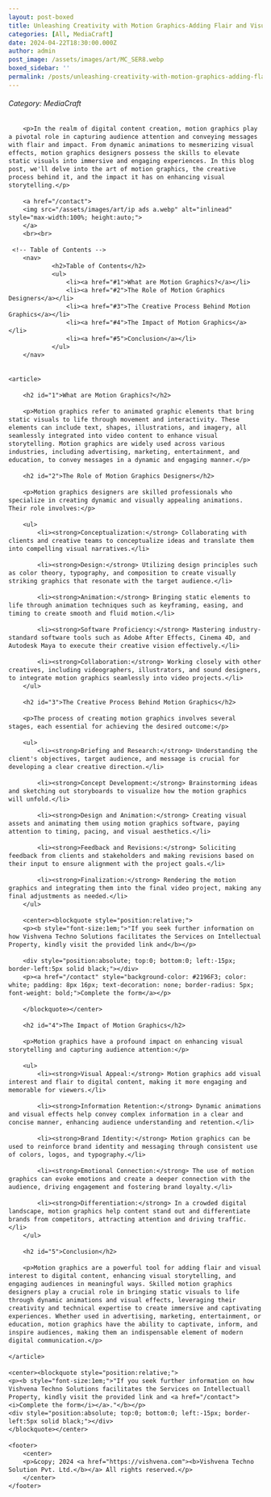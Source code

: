 ```yaml
---
layout: post-boxed
title: Unleashing Creativity with Motion Graphics-Adding Flair and Visual Interest
categories: [All, MediaCraft]
date: 2024-04-22T18:30:00.000Z
author: admin
post_image: /assets/images/art/MC_SER8.webp
boxed_sidebar: ''
permalink: /posts/unleashing-creativity-with-motion-graphics-adding-flair-and-visual-interest
---
```


###### Category: MediaCraft

<html lang="en">
<head>
    <meta charset="UTF-8">
    <meta name="viewport" content="width=device-width, initial-scale=1.0">
    <meta name="description" content="Explore the world of motion graphics and how skilled designers add flair and visual interest to digital content. Learn about the creative process and the impact of motion graphics in enhancing visual storytelling.">
    <title><h1>Unleashing Creativity with Motion Graphics-Adding Flair and Visual Interest</h1></title>
</head>
<body>
		
		<p>In the realm of digital content creation, motion graphics play a pivotal role in capturing audience attention and conveying messages with flair and impact. From dynamic animations to mesmerizing visual effects, motion graphics designers possess the skills to elevate static visuals into immersive and engaging experiences. In this blog post, we'll delve into the art of motion graphics, the creative process behind it, and the impact it has on enhancing visual storytelling.</p>
		
		<a href="/contact">
		<img src="/assets/images/art/ip ads a.webp" alt="inlinead" style="max-width:100%; height:auto;">
		</a>
		<br><br>
		
     <!-- Table of Contents -->
		<nav>
				<h2>Table of Contents</h2>
				<ul>
					<li><a href="#1">What are Motion Graphics?</a></li>
					<li><a href="#2">The Role of Motion Graphics Designers</a></li>
					<li><a href="#3">The Creative Process Behind Motion Graphics</a></li>
					<li><a href="#4">The Impact of Motion Graphics</a></li>
					<li><a href="#5">Conclusion</a></li>
				</ul>
		</nav>

				
    <article>
        
        <h2 id="1">What are Motion Graphics?</h2>
		
        <p>Motion graphics refer to animated graphic elements that bring static visuals to life through movement and interactivity. These elements can include text, shapes, illustrations, and imagery, all seamlessly integrated into video content to enhance visual storytelling. Motion graphics are widely used across various industries, including advertising, marketing, entertainment, and education, to convey messages in a dynamic and engaging manner.</p>
				        
        <h2 id="2">The Role of Motion Graphics Designers</h2>
		
        <p>Motion graphics designers are skilled professionals who specialize in creating dynamic and visually appealing animations. Their role involves:</p>
		
		<ul>
			<li><strong>Conceptualization:</strong> Collaborating with clients and creative teams to conceptualize ideas and translate them into compelling visual narratives.</li>
			
			<li><strong>Design:</strong> Utilizing design principles such as color theory, typography, and composition to create visually striking graphics that resonate with the target audience.</li>
			
			<li><strong>Animation:</strong> Bringing static elements to life through animation techniques such as keyframing, easing, and timing to create smooth and fluid motion.</li>
			
			<li><strong>Software Proficiency:</strong> Mastering industry-standard software tools such as Adobe After Effects, Cinema 4D, and Autodesk Maya to execute their creative vision effectively.</li>
			
			<li><strong>Collaboration:</strong> Working closely with other creatives, including videographers, illustrators, and sound designers, to integrate motion graphics seamlessly into video projects.</li>
		</ul>
		
        <h2 id="3">The Creative Process Behind Motion Graphics</h2>
		
		<p>The process of creating motion graphics involves several stages, each essential for achieving the desired outcome:</p>
		
		<ul>
			<li><strong>Briefing and Research:</strong> Understanding the client's objectives, target audience, and message is crucial for developing a clear creative direction.</li>
			
			<li><strong>Concept Development:</strong> Brainstorming ideas and sketching out storyboards to visualize how the motion graphics will unfold.</li>
			
			<li><strong>Design and Animation:</strong> Creating visual assets and animating them using motion graphics software, paying attention to timing, pacing, and visual aesthetics.</li>
			
			<li><strong>Feedback and Revisions:</strong> Soliciting feedback from clients and stakeholders and making revisions based on their input to ensure alignment with the project goals.</li>
			
			<li><strong>Finalization:</strong> Rendering the motion graphics and integrating them into the final video project, making any final adjustments as needed.</li>
		</ul>
        
		<center><blockquote style="position:relative;">
		<p><b style="font-size:1em;">"If you seek further information on how Vishvena Techno Solutions facilitates the Services on Intellectual Property, kindly visit the provided link and</b></p>

		<div style="position:absolute; top:0; bottom:0; left:-15px; border-left:5px solid black;"></div>
		<p><a href="/contact" style="background-color: #2196F3; color: white; padding: 8px 16px; text-decoration: none; border-radius: 5px; font-weight: bold;">Complete the form</a></p>

		</blockquote></center>
		
        <h2 id="4">The Impact of Motion Graphics</h2>
        
		<p>Motion graphics have a profound impact on enhancing visual storytelling and capturing audience attention:</p>
		
		<ul>
			<li><strong>Visual Appeal:</strong> Motion graphics add visual interest and flair to digital content, making it more engaging and memorable for viewers.</li>
			
			<li><strong>Information Retention:</strong> Dynamic animations and visual effects help convey complex information in a clear and concise manner, enhancing audience understanding and retention.</li>
			
			<li><strong>Brand Identity:</strong> Motion graphics can be used to reinforce brand identity and messaging through consistent use of colors, logos, and typography.</li>
			
			<li><strong>Emotional Connection:</strong> The use of motion graphics can evoke emotions and create a deeper connection with the audience, driving engagement and fostering brand loyalty.</li>
			
			<li><strong>Differentiation:</strong> In a crowded digital landscape, motion graphics help content stand out and differentiate brands from competitors, attracting attention and driving traffic.</li>
		</ul>
		
		<h2 id="5">Conclusion</h2>
        
		<p>Motion graphics are a powerful tool for adding flair and visual interest to digital content, enhancing visual storytelling, and engaging audiences in meaningful ways. Skilled motion graphics designers play a crucial role in bringing static visuals to life through dynamic animations and visual effects, leveraging their creativity and technical expertise to create immersive and captivating experiences. Whether used in advertising, marketing, entertainment, or education, motion graphics have the ability to captivate, inform, and inspire audiences, making them an indispensable element of modern digital communication.</p>
				        
	</article>
	
	<center><blockquote style="position:relative;">
	<p><b style="font-size:1em;">"If you seek further information on how Vishvena Techno Solutions facilitates the Services on Intellectuall Property, kindly visit the provided link and <a href="/contact"><i>Complete the form</i></a>."</b></p>
	<div style="position:absolute; top:0; bottom:0; left:-15px; border-left:5px solid black;"></div>
	</blockquote></center>
	
    <footer>
        <center>
		<p>&copy; 2024 <a href="https://vishvena.com"><b>Vishvena Techno Solution Pvt. Ltd.</b></a> All rights reserved.</p>
		</center>
    </footer>
</body>
</html>
